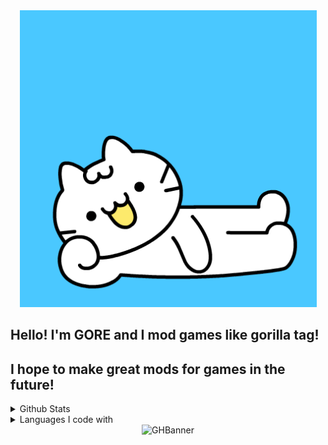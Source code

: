 <div align="center">
<img width="475" height="475" alt="GHBanner" src="https://github.com/GORE-MODS/Shit-forgit/blob/main/White%20Cat%20Hello%20GIF%20by%20Mikitti.gif" />
</div>

## Hello! I'm GORE and I mod games like gorilla tag!

## I hope to make great mods for games in the future!

<details>
  <summary>Github Stats</summary>
<p align="center">  
  <a href="https://github.com/anuraghazra/github-readme-stats">
    <img height=170 align="center" src="https://github-readme-stats.vercel.app/api/top-langs?username=GORE-MODS&layout=compact&langs_count=8" />
  </a>
  <a href="https://github.com/anuraghazra/github-readme-stats">
    <img height=180 align="center" src="https://github-readme-stats.vercel.app/api?username=GORE-MODS" />
  </a>
  </p>
</details>

<details>
  <summary>Languages I code with</summary>
  <img src="https://raw.githubusercontent.com/devicons/devicon/master/icons/csharp/csharp-original.svg" alt="csharp" width="40" height="40"/>  
</a>  
<a href="https://www.java.com" target="_blank" rel="noreferrer">  
  <img src="https://raw.githubusercontent.com/devicons/devicon/master/icons/java/java-original.svg" alt="java" width="40" height="40"/>  
</a>  
<a href="https://www.w3schools.com/css/" target="_blank" rel="noreferrer">  
  <img src="https://raw.githubusercontent.com/devicons/devicon/master/icons/css3/css3-original-wordmark.svg" alt="css3" width="40" height="40"/>  
</a>  
<a href="https://www.w3.org/html/" target="_blank" rel="noreferrer">  
  <img src="https://raw.githubusercontent.com/devicons/devicon/master/icons/html5/html5-original-wordmark.svg" alt="html5" width="40" height="40"/>  
</a>  
<a href="https://developer.mozilla.org/en-US/docs/Web/JavaScript" target="_blank" rel="noreferrer">  
  <img src="https://raw.githubusercontent.com/devicons/devicon/master/icons/javascript/javascript-original.svg" alt="javascript" width="40" height="40"/>  
</a>  
<a href="https://www.typescriptlang.org/" target="_blank" rel="noreferrer">  
  <img src="https://raw.githubusercontent.com/devicons/devicon/master/icons/typescript/typescript-original.svg" alt="typescript" width="40" height="40"/>  
</a>  
<a href="https://nodejs.org" target="_blank" rel="noreferrer">  
  <img src="https://raw.githubusercontent.com/devicons/devicon/master/icons/nodejs/nodejs-original-wordmark.svg" alt="nodejs" width="40" height="40"/>  
</a>  
<a href="https://www.python.org" target="_blank" rel="noreferrer">  
  <img src="https://raw.githubusercontent.com/devicons/devicon/master/icons/python/python-original.svg" alt="python" width="40" height="40"/>  
</a>  
<br><br>
  </p>
</details>

<div align="center">
<img width="475" height="475" alt="GHBanner" src="https://https://github.com/GORE-MODS/Shit-forgit/blob/main/tf.gif" />
</div>
